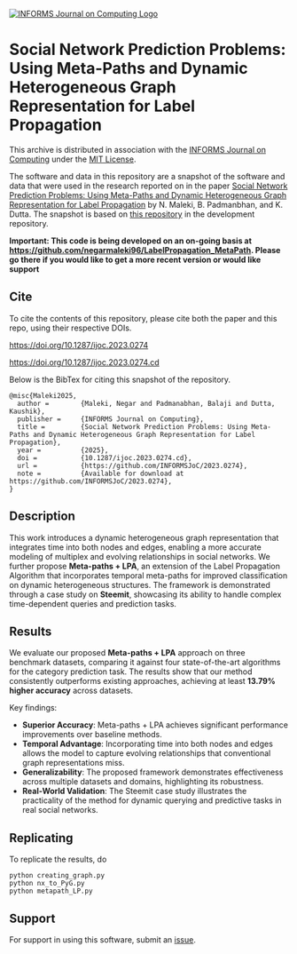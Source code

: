 [![INFORMS Journal on Computing Logo](https://INFORMSJoC.github.io/logos/INFORMS_Journal_on_Computing_Header.jpg)](https://pubsonline.informs.org/journal/ijoc)

# Social Network Prediction Problems: Using Meta-Paths and Dynamic Heterogeneous Graph Representation for Label Propagation

This archive is distributed in association with the [INFORMS Journal on
Computing](https://pubsonline.informs.org/journal/ijoc) under the [MIT License](https://github.com/INFORMSJoC/2023.0274/blob/main/LICENSE.txt).

The software and data in this repository are a snapshot of the software and data
that were used in the research reported on in the paper 
[Social Network Prediction Problems: Using Meta-Paths and Dynamic Heterogeneous Graph Representation for Label Propagation](https://doi.org/10.1287/ijoc.2023.0274) by N. Maleki, B. Padmanbhan, and K. Dutta. 
The snapshot is based on 
[this repository](https://github.com/negarmaleki96/LabelPropagation_MetaPath) 
in the development repository. 

**Important: This code is being developed on an on-going basis at 
https://github.com/negarmaleki96/LabelPropagation_MetaPath. Please go there if you would like to
get a more recent version or would like support**

## Cite

To cite the contents of this repository, please cite both the paper and this repo, using their respective DOIs.

https://doi.org/10.1287/ijoc.2023.0274

https://doi.org/10.1287/ijoc.2023.0274.cd

Below is the BibTex for citing this snapshot of the repository.

```
@misc{Maleki2025,
  author =        {Maleki, Negar and Padmanabhan, Balaji and Dutta, Kaushik},
  publisher =     {INFORMS Journal on Computing},
  title =         {Social Network Prediction Problems: Using Meta-Paths and Dynamic Heterogeneous Graph Representation for Label Propagation},
  year =          {2025},
  doi =           {10.1287/ijoc.2023.0274.cd},
  url =           {https://github.com/INFORMSJoC/2023.0274},
  note =          {Available for download at https://github.com/INFORMSJoC/2023.0274},
}  
```

## Description

This work introduces a dynamic heterogeneous graph representation that integrates time into both nodes and edges, enabling a more accurate modeling of multiplex and evolving relationships in social networks. We further propose **Meta-paths + LPA**, an extension of the Label Propagation Algorithm that incorporates temporal meta-paths for improved classification on dynamic heterogeneous structures. The framework is demonstrated through a case study on **Steemit**, showcasing its ability to handle complex time-dependent queries and prediction tasks.

## Results

We evaluate our proposed **Meta-paths + LPA** approach on three benchmark datasets, comparing it against four state-of-the-art algorithms for the category prediction task. The results show that our method consistently outperforms existing approaches, achieving at least **13.79% higher accuracy** across datasets.  

Key findings:  
- **Superior Accuracy**: Meta-paths + LPA achieves significant performance improvements over baseline methods.  
- **Temporal Advantage**: Incorporating time into both nodes and edges allows the model to capture evolving relationships that conventional graph representations miss.  
- **Generalizability**: The proposed framework demonstrates effectiveness across multiple datasets and domains, highlighting its robustness.  
- **Real-World Validation**: The Steemit case study illustrates the practicality of the method for dynamic querying and predictive tasks in real social networks.

## Replicating

To replicate the results, do 

```
python creating_graph.py
python nx_to_PyG.py
python metapath_LP.py
```

## Support

For support in using this software, submit an
[issue](https://github.com/negarmaleki96/LabelPropagation_MetaPath/issues).

